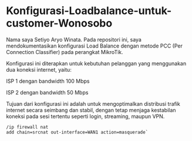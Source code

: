 # Konfigurasi-Loadbalance-untuk-customer-Wonosobo

Nama saya Setiyo Aryo Winata. Pada repositori ini, saya mendokumentasikan konfigurasi Load Balance dengan metode PCC (Per Connection Classifier) pada perangkat MikroTik.

Konfigurasi ini diterapkan untuk kebutuhan pelanggan yang menggunakan dua koneksi internet, yaitu:

ISP 1 dengan bandwidth 100 Mbps

ISP 2 dengan bandwidth 50 Mbps

Tujuan dari konfigurasi ini adalah untuk mengoptimalkan distribusi trafik internet secara seimbang dan stabil, dengan tetap menjaga kestabilan koneksi pada sesi tertentu seperti login, streaming, maupun VPN.


```shell
/ip firewall nat
add chain=srcnat out-interface=WAN1 action=masquerade`



